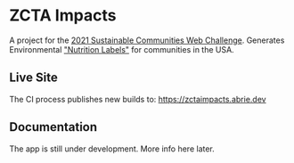 # ZCTA Impacts

A project for the [2021 Sustainable Communities Web Challenge](https://model.earth/community/challenge/).
Generates Environmental ["Nutrition Labels"](https://model.earth/io/template/) for communities in the USA.

## Live Site

The CI process publishes new builds to: https://zctaimpacts.abrie.dev

## Documentation

The app is still under development. More info here later.
